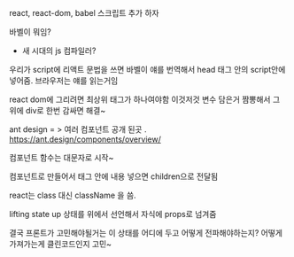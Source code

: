 react, react-dom, babel 스크립트 추가 하자

바벨이 뭐임?
- 새 시대의 js 컴파일러?

우리가 script에 리액트 문법을 쓰면 바벨이 얘를 번역해서 head 태그 안의 script안에 넣어줌. 브라우저는 얘를 읽는거임

react dom에 그리려면 최상위 태그가 하나여야함 이것저것 변수 담은거 짬뽕해서 그 위에 div로 한번 감싸면 해결~

ant design = > 여러 컴포넌트 공개 된곳 .
https://ant.design/components/overview/

컴포넌트 함수는 대문자로 시작~

컴포넌트로 만들어서 태그 안에 내용 넣으면 children으로 전달됨

react는 class 대신 className 을 씀.

lifting state up
상태를 위에서 선언해서 자식에 props로 넘겨줌

결국 프론트가 고민해야될거는 이 상태를 어디에 두고 어떻게 전파해야하는지?
어떻게 가져가는게 클린코드인지 고민~
